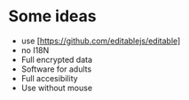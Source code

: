 # Some ideas

- use [https://github.com/editablejs/editable] 
- no I18N
- Full encrypted data
- Software for adults
- Full accesibility
- Use without mouse